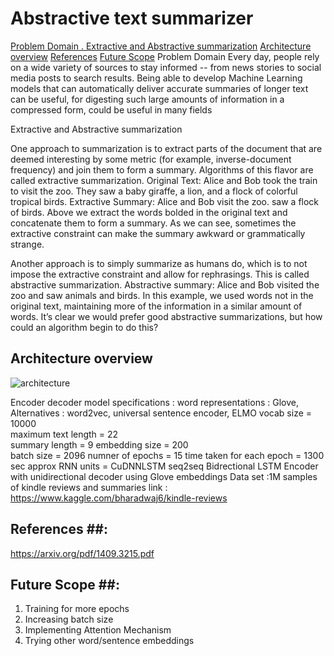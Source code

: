 # Abstractive text summarizer
[ Problem Domain . ](#Problem-Domain )
[Extractive and Abstractive summarization](#Extractive-and-Abstractive-summarization)
[Architecture overview](#Architecture-overview)
[References](#References)
[Future Scope](#Future-Scope)
Problem Domain 
Every day, people rely on a wide variety of sources to stay informed -- from news stories to social media posts to search results. Being able to develop Machine Learning models that can automatically deliver accurate summaries of longer text can be useful, for digesting such large amounts of information in a compressed form, could be useful in many fields 

Extractive and Abstractive summarization

One approach to summarization is to extract parts of the document that are deemed interesting by some metric (for example, inverse-document frequency) and join them to form a summary. Algorithms of this flavor are called extractive summarization.
Original Text: Alice and Bob took the train to visit the zoo. They saw a baby giraffe, a lion, and a flock of colorful tropical birds. 
Extractive Summary: Alice and Bob visit the zoo. saw a flock of birds.
Above we extract the words bolded in the original text and concatenate them to form a summary. As we can see, sometimes the extractive constraint can make the summary awkward or grammatically strange. 

Another approach is to simply summarize as humans do, which is to not impose the extractive constraint and allow for rephrasings. This is called abstractive summarization.
Abstractive summary: Alice and Bob visited the zoo and saw animals and birds.
In this example, we used words not in the original text, maintaining more of the information in a similar amount of words. It’s clear we would prefer good abstractive summarizations, but how could an algorithm begin to do this?

## Architecture overview ##
![architecture ](https://cdn-images-1.medium.com/max/2560/1*nYptRUTtVd9xUjwL-cVL3Q.png)

Encoder decoder model specifications :
word representations : Glove, Alternatives : word2vec, universal sentence encoder, ELMO
vocab size = 10000                           
maximum text length = 22             
summary length = 9
embedding size = 200                         
batch size  = 2096
numner of epochs = 15
time taken for each epoch = 1300 sec approx
RNN units = CuDNNLSTM
seq2seq Bidrectional LSTM Encoder with unidirectional decoder using Glove embeddings
Data set :1M samples of kindle reviews and summaries
link : https://www.kaggle.com/bharadwaj6/kindle-reviews 

## References ##: 
https://arxiv.org/pdf/1409.3215.pdf

## Future Scope ##:
1. Training for more epochs 
2. Increasing batch size
3. Implementing Attention Mechanism
4. Trying other word/sentence embeddings
